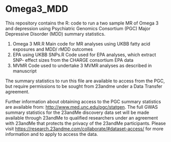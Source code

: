 # Omega3_MDD

This repository contains the R: code to run a two sample MR of Omega 3 and depression using Psychiatric Genomics Consortium (PGC) Major Depressive Disorder (MDD) summary statistics. 


   1. Omega 3 MR.R            Main code for MR analyses using UKBB fatty acid exposures and MDD/ rMDD outcomes
   2. EPA using UKBB SNPs.R   Code used for EPA analyses, which extract SNP- effect sizes from the CHARGE consortium EPA data
   3. MVMR                    Code used to undertake 3 MVMR analyses as described in manuscript


The summary statistics to run this file are available to access from the PGC, but require permissions to be sought from 23andme under a Data Transfer agreement.

Further information about obtaining access to the PGC summary statistics are available from: http://www.med.unc.edu/pgc/statgen. The full GWAS summary statistics for the 23andMe discovery data set will be made available through 23andMe to qualified researchers under an agreement with 23andMe that protects the privacy of the 23andMe participants. Please visit https://research.23andme.com/collaborate/#dataset-access/ for more information and to apply to access the data.

 
